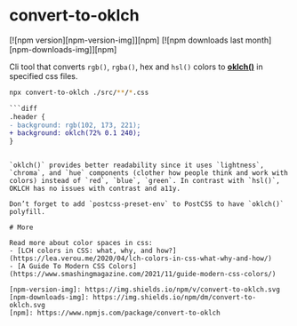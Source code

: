 # convert-to-oklch

[![npm version][npm-version-img]][npm] [![npm downloads last month][npm-downloads-img]][npm]

Cli tool that converts `rgb()`, `rgba()`, hex and `hsl()` colors to [**oklch()**](https://developer.mozilla.org/en-US/docs/Web/CSS/color_value/oklch) in specified css files.

```sh
npx convert-to-oklch ./src/**/*.css
```

```diff
```diff
.header {
- background: rgb(102, 173, 221);
+ background: oklch(72% 0.1 240);
}
```
```

`oklch()` provides better readability since it uses `lightness`, `chroma`, and `hue` components (clother how people think and work with colors) instead of `red`, `blue`, `green`. In contrast with `hsl()`, OKLCH has no issues with contrast and a11y.

Don’t forget to add `postcss-preset-env` to PostCSS to have `oklch()` polyfill.

# More

Read more about color spaces in css:
- [LCH colors in CSS: what, why, and how?](https://lea.verou.me/2020/04/lch-colors-in-css-what-why-and-how/)
- [A Guide To Modern CSS Colors](https://www.smashingmagazine.com/2021/11/guide-modern-css-colors/)

[npm-version-img]: https://img.shields.io/npm/v/convert-to-oklch.svg
[npm-downloads-img]: https://img.shields.io/npm/dm/convert-to-oklch.svg
[npm]: https://www.npmjs.com/package/convert-to-oklch

